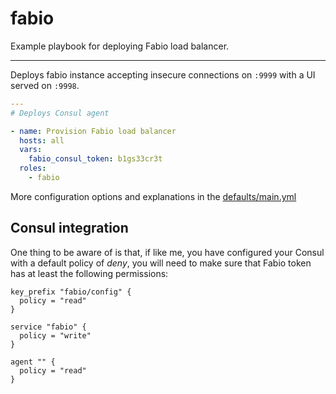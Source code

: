 # fabio

Example playbook for deploying Fabio load balancer.

---

Deploys fabio instance accepting insecure connections on `:9999` with a UI served on `:9998`.

```yml
---
# Deploys Consul agent

- name: Provision Fabio load balancer
  hosts: all
  vars:
    fabio_consul_token: b1gs33cr3t
  roles:
    - fabio
```

More configuration options and explanations in the [defaults/main.yml](/consul/defaults/main.yml)

## Consul integration

One thing to be aware of is that, if like me, you have configured your Consul with a default policy of _deny_, you will need to make sure that Fabio token has at least the following permissions:

```hcl
key_prefix "fabio/config" {
  policy = "read"
}

service "fabio" {
  policy = "write"
}

agent "" {
  policy = "read"
}
```

